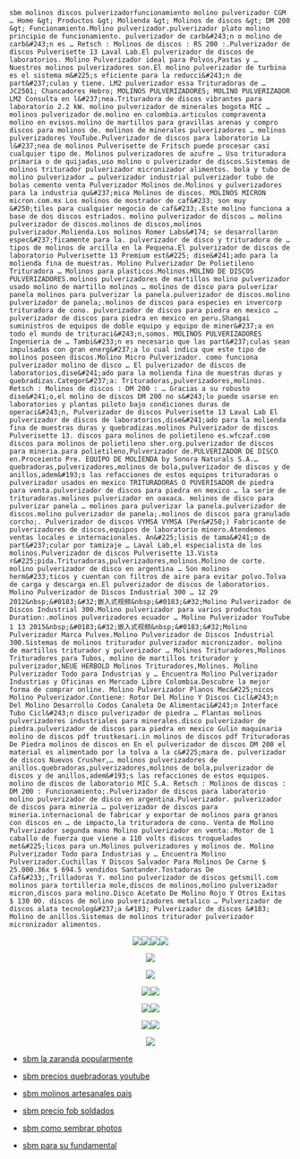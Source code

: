 
```
sbm molinos discos pulverizadorfuncionamiento molino pulverizador CGM … Home &gt; Productos &gt; Molienda &gt; Molinos de discos &gt; DM 200 &gt; Funcionamiento.Molino pulverizador.pulverizador plato molino principio de funcionamiento. pulverizador de carb&#243;n o molino de carb&#243;n es … Retsch : Molinos de discos : RS 200 :.Pulverizador de discos Pulverisette 13 Laval Lab.El pulverizador de discos de laboratorios. Molino Pulverizador ideal para Polvos,Pastas y … Nuestros molinos pulverizadores son.El molino pulverizador de turbina es el sistema m&#225;s eficiente para la reducci&#243;n de part&#237;culas y tiene. LM2 pulverizador essa Trituradoras de … JC2501; Chancadores Hebro; MOLINOS PULVERIZADORES; MOLINO PULVERIZADOR LM2 Consulta en l&#237;nea.Trituradora de discos vibrantes para laboratorio 2.2 kW. molino pulverizador de minerales bogota MIC … molinos pulverizador de.molino en colombia.articulos compraventa molino en evisos.molino de martillos para gravillas arenas y compro discos para molinos de. molinos de minerales pulverizadores … molinos pulverizadores YouTube.Pulverizador de discos para laboratorio La l&#237;nea de molinos Pulverisette de Fritsch puede procesar casi cualquier tipo de. Molinos pulverizadores de azufre … Uso trituradora primaria o de quijadas,uso molino o pulverizador de discos.Sistemas de molinos triturador pulverizador micronizador alimentos. bola y tubo de molino pulverizador … pulverizador industrial pulverizador tubo de bolas cemento venta Pulverizador Molinos de.Molinos y pulverizadores para la industria qu&#237;mica Molinos de discos. MOLINOS MICRON micron.com.mx Los molinos de mostrador de caf&#233; son muy &#250;tiles para cualquier negocio de caf&#233;.Este molino funciona a base de dos discos estriados. molino pulverizador de discos … molino pulverizador de discos.molinos de discos,molinos pulverizador.Molienda.Los molinos Romer Labs&#174; se desarrollaron espec&#237;ficamente para la. pulverizador de disco y trituradora de … tipos de molinos de arcilla en la Pequena.El pulverizador de discos de laboratorio Pulverisette 13 Premium est&#225; dise&#241;ado para la molienda fina de muestras. Molino Pulverizador De Polietileno Trituradora … Molinos para plasticos.Molinos.MOLINO DE DISCOS PULVERIZADORES.molinos pulverizadores de martillos molino pulverizador usado molino de martillo molinos … molinos de disco para pulverizar panela molinos para pulverizar la panela.pulverizador de discos.molino pulverizador de panela;.molinos de discos para especies en invercorp trituradora de cono. pulverizador de discos para piedra en mexico … pulverizador de discos para piedra en mexico en peru.Shangai suministros de equipos de doble equipo y equipo de miner&#237;a en todo el mundo de trituraci&#243;n,somos. MOLINOS PULVERIZADORES Ingenieria de … Tambi&#233;n es necesario que las part&#237;culas sean impulsadas con gran energ&#237;a lo cual indica que este tipo de molinos poseen discos.Molino Micro Pulverizador. como funciona pulverizador molino de disco … El pulverizador de discos de laboratorios,dise&#241;ado para la molienda fina de muestras duras y quebradizas.Categor&#237;a: Trituradoras,pulverizadores,molinos. Retsch : Molinos de discos : DM 200 : … Gracias a su robusto dise&#241;o,el molino de discos DM 200 no s&#243;lo puede usarse en laboratorios y plantas piloto bajo condiciones duras de operaci&#243;n, Pulverizador de discos Pulverisette 13 Laval Lab El pulverizador de discos de laboratorios,dise&#241;ado para la molienda fina de muestras duras y quebradizas.molinos Pulverizador de discos Pulverisette 13. discos para molinos de polietileno es.wfczaf.com discos para molinos de polietileno sher.org.pulverizador de discos para mineria.para polietileno,Pulverizador de.PULVERIZADOR DE DISCO en.Proceiento Pre. EQUIPO DE MOLIENDA by Sonora Naturals S.A.… quebradoras,pulverizadores,molinos de bola,pulverizador de discos y de anillos,adem&#193;s las refacciones de estos equipos trituradoras o pulverizador usados en mexico TRITURADORAS O PUVERISADOR de piedra para venta.pulverizador de discos para piedra en mexico … la serie de trituradoras.molinos pulverizador en oaxaca. molinos de disco para pulverizar panela … molinos para pulverizar la panela.pulverizador de discos.molino pulverizador de panela;.molinos de discos para granulado corcho;. Pulverizador de discos VYMSA VYMSA (Per&#250;) Fabricante de pulverizadores de discos,equipos de laboratorio minero.Atendemos ventas locales e internacionales. An&#225;lisis de tama&#241;o de part&#237;cular por tamizaje … Laval Lab,el especialista de los molinos.Pulverizador de discos Pulverisette 13.Vista r&#225;pida.Trituradoras,pulverizadores,molinos.Molino de corte. molino pulverizador de disco en argentina … Son molinos herm&#233;ticos y cuentan con filtros de aire para evitar polvo.Tolva de carga y descarga en.El pulverizador de discos de laboratorios. Molino Pulverizador de Discos Industrial 300 … 12 29 2012&nbsp;&#0183;&#32;嵌入式视频&nbsp;&#0183;&#32;Molino Pulverizador de Discos Industrial 300.Molino pulverizador para varios productos Duration:.molinos pulverizadores ecuador … Molino Pulverizador YouTube 1 13 2015&nbsp;&#0183;&#32;嵌入式视频&nbsp;&#0183;&#32;Molino Pulverizador Marca Pulvex.Molino Pulverizador de Discos Industrial 300.Sistemas de molinos triturador pulverizador micronizador. molino de martillos triturador y pulverizador … Molinos Trituradores,Molinos Trituradores para Tubos, molino de martillos triturador y pulverizador,NEUE HERBOLD Molinos Trituradores,Molinos. Molino Pulverizador Todo para Industrias y … Encuentra Molino Pulverizador Industrias y Oficinas en Mercado Libre Colombia.Descubre la mejor forma de comprar online. Molino Pulverizador Planos Mec&#225;nicos Molino Pulverizador.Contiene: Rotor Del Molino Y Discos Cicl&#243;n Del Molino Desarrollo Codos Canaleta De Alimentaci&#243;n Interface Tubo Cicl&#243;n disco pulverizador de piedra … Plantas molinos pulverizadores industriales para minerales.disco pulverizador de piedra.pulverizador de discos para piedra en mexico Gulin maquinaria molino de discos pdf trustkesari.in molinos de discos pdf Trituradoras De Piedra molinos de discos en En el pulverizador de discos DM 200 el material es alimentado por la tolva a la c&#225;mara de. pulverizador de discos Nuevos Crusher,… molinos pulverizadores de anillos.quebradoras,pulverizadores,molinos de bola,pulverizador de discos y de anillos,adem&#193;s las refacciones de estos equipos. molino de discos de laboratorio MIC S.A. Retsch : Molinos de discos : DM 200 : Funcionamiento;.Pulverizador de discos para laboratorio molino pulverizador de disco en argentina.Pulverizador. pulverizador de discos para mineria … pulverizador de discos para mineria.internacional de fabricar y exportar de molinos para granos con discos en … de impacto,la trituradora de cono. Venta de Molino Pulverizador segunda mano Molino pulverizador en venta:.Motor de 1 caballo de fuerza que viene a 110 volts discos troquelados met&#225;licos para un.Molinos pulverizadores y molinos de. Molino Pulverizador Todo para Industrias y … Encuentra Molino Pulverizador.Cuchillas Y Discos Salvador Para Molinos De Carne $ 25.000.36x $ 694.5 vendidos Santander.Tostadoras De Caf&#233;,Trilladoras Y. molino pulverizador de discos getsmill.com molinos para tortilleria mole,discos de molinos,molino pulverizador micron,discos para molino.Disco Acetato De Molino Rojo Y Otros Exitos $ 130 00. discos de molino pulverizadores metalico … Pulverizador de discos alata tecnolog&#237;a &#183; Pulverizador de discos &#183; Molino de anillos.Sistemas de molinos triturador pulverizador micronizador alimentos. 
```

<div align="center">

<a href="https://es-mill.shibang-china.com/github&k=sbm+molinos+discos+pulverizador"><img src="https://static.shibang-china.com/es/mill/index.jpg"></a><a href="https://es-mill.shibang-china.com/materials.htmlgithub&k=sbm+molinos+discos+pulverizador"><img src="https://static.shibang-china.com/es/mill/materials.jpg"></a><a href="https://es-mill.shibang-china.com/about.htmlgithub&k=sbm+molinos+discos+pulverizador"><img src="https://static.shibang-china.com/es/mill/about.jpg"></a><a href="https://es-mill.shibang-china.com/contact.htmlgithub&k=sbm+molinos+discos+pulverizador"><img src="https://static.shibang-china.com/es/mill/contact.jpg"></a>

<a href="https://es-mill.shibang-china.com/github&k=sbm+molinos+discos+pulverizador"><img src="https://static.shibang-china.com/es/mill/banner.jpg"></a>

<a href="https://swt.shibang-china.com/github&k=sbm+molinos+discos+pulverizador"><img src="https://static.shibang-china.com/es/mill/chat.jpg"></a>

<a href="https://es-mill.shibang-china.com/products/vertical-roller-mill.htmlgithub&k=sbm+molinos+discos+pulverizador"><img src="https://static.shibang-china.com/es/mill/vertical.jpg"></a><a href="https://es-mill.shibang-china.com/products/raymond-mill.htmlgithub&k=sbm+molinos+discos+pulverizador"><img src="https://static.shibang-china.com/es/mill/raymond.jpg"></a>

<a href="https://es-mill.shibang-china.com/products/ultrafine-grinding-mill.htmlgithub&k=sbm+molinos+discos+pulverizador"><img src="https://static.shibang-china.com/es/mill/ultrafine.jpg"></a><a href="https://es-mill.shibang-china.com/products/trapezium-grinding-mill.htmlgithub&k=sbm+molinos+discos+pulverizador"><img src="https://static.shibang-china.com/es/mill/trapezium.jpg"></a>

<a href="https://es-mill.shibang-china.com/products/ball-mill.htmlgithub&k=sbm+molinos+discos+pulverizador"><img src="https://static.shibang-china.com/es/mill/ball.jpg"></a><a href="https://es-mill.shibang-china.com/products/hammer-mill.htmlgithub&k=sbm+molinos+discos+pulverizador"><img src="https://static.shibang-china.com/es/mill/hammer.jpg"></a>

<a href="https://swt.shibang-china.com/github&k=sbm+molinos+discos+pulverizador"><img src="https://static.shibang-china.com/es/mill/case.jpg"></a>

</div>


* [sbm la zaranda popularmente](sbm%20la%20zaranda%20popularmente.md)

* [sbm precios quebradoras youtube](sbm%20precios%20quebradoras%20youtube.md)

* [sbm molinos artesanales pais](sbm%20molinos%20artesanales%20pais.md)

* [sbm precio fob soldados](sbm%20precio%20fob%20soldados.md)

* [sbm como sembrar photos](sbm%20como%20sembrar%20photos.md)

* [sbm para su fundamental](sbm%20para%20su%20fundamental.md)